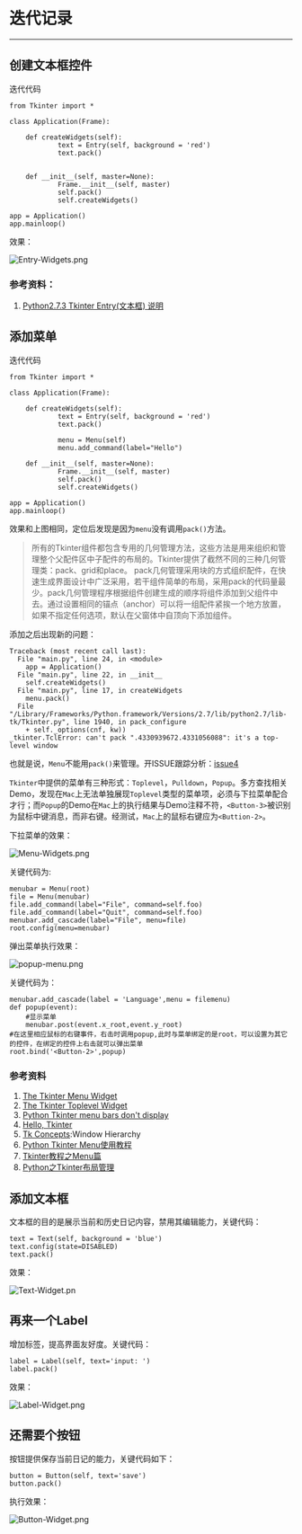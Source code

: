 # 迭代记录
---------------------------------------------------

## 创建文本框控件

迭代代码

```
from Tkinter import *

class Application(Frame):
	
	def createWidgets(self):
			text = Entry(self, background = 'red')
			text.pack()
			
		
	def __init__(self, master=None):
			Frame.__init__(self, master)
			self.pack()
			self.createWidgets()

app = Application()
app.mainloop()
```
效果：

![Entry-Widgets.png](./Entry-Widgets.png)

### 参考资料：
1. [Python2.7.3 Tkinter Entry(文本框) 说明](http://www.cnblogs.com/onlyfu/archive/2013/03/07/2947473.html)


## 添加菜单

迭代代码

```
from Tkinter import *

class Application(Frame):
	
	def createWidgets(self):
			text = Entry(self, background = 'red')
			text.pack()
			
			menu = Menu(self)
			menu.add_command(label="Hello")
		
	def __init__(self, master=None):
			Frame.__init__(self, master)
			self.pack()
			self.createWidgets()

app = Application()
app.mainloop()
```
效果和上图相同，定位后发现是因为`menu`没有调用`pack()`方法。
> 所有的Tkinter组件都包含专用的几何管理方法，这些方法是用来组织和管理整个父配件区中子配件的布局的。Tkinter提供了截然不同的三种几何管理类：pack、grid和place。
> pack几何管理采用块的方式组织配件，在快速生成界面设计中广泛采用，若干组件简单的布局，采用pack的代码量最少。pack几何管理程序根据组件创建生成的顺序将组件添加到父组件中去。通过设置相同的锚点（anchor）可以将一组配件紧挨一个地方放置，如果不指定任何选项，默认在父窗体中自顶向下添加组件。

添加之后出现新的问题：

```
Traceback (most recent call last):
  File "main.py", line 24, in <module>
    app = Application()
  File "main.py", line 22, in __init__
    self.createWidgets()
  File "main.py", line 17, in createWidgets
    menu.pack()
  File "/Library/Frameworks/Python.framework/Versions/2.7/lib/python2.7/lib-tk/Tkinter.py", line 1940, in pack_configure
    + self._options(cnf, kw))
_tkinter.TclError: can't pack ".4330939672.4331056088": it's a top-level window
```
也就是说，`Menu`不能用`pack()`来管理。开ISSUE跟踪分析：[issue4](https://github.com/faketooth/OMOOC2py/issues/4)

`Tkinter`中提供的菜单有三种形式：`Toplevel`，`Pulldown`，`Popup`。多方查找相关Demo，发现在`Mac`上无法单独展现`Toplevel`类型的菜单项，必须与下拉菜单配合才行；而`Popup`的Demo在`Mac`上的执行结果与Demo注释不符，`<Button-3>`被识别为鼠标中键消息，而非右键。经测试，`Mac`上的鼠标右键应为`<Buttion-2>`。

下拉菜单的效果：

![Menu-Widgets.png](./Menu-Widgets.png)

关键代码为:

```
menubar = Menu(root)
file = Menu(menubar)
file.add_command(label="File", command=self.foo)
file.add_command(label="Quit", command=self.foo)
menubar.add_cascade(label="File", menu=file)
root.config(menu=menubar)
```

弹出菜单执行效果：

![popup-menu.png](./popup-menu.png)

关键代码为：

```
menubar.add_cascade(label = 'Language',menu = filemenu)
def popup(event):
    #显示菜单
    menubar.post(event.x_root,event.y_root)
#在这里相应鼠标的右键事件，右击时调用popup,此时与菜单绑定的是root，可以设置为其它的控件，在绑定的控件上右击就可以弹出菜单
root.bind('<Button-2>',popup)
```

### 参考资料
1. [The Tkinter Menu Widget](http://effbot.org/tkinterbook/menu.htm)
2. [The Tkinter Toplevel Widget](http://effbot.org/tkinterbook/toplevel.htm)
3. [Python Tkinter menu bars don't display](http://stackoverflow.com/questions/15373493/python-tkinter-menu-bars-dont-display)
4. [Hello, Tkinter](http://effbot.org/tkinterbook/tkinter-hello-tkinter.htm)
5. [Tk Concepts](http://www.tkdocs.com/tutorial/concepts.html):Window Hierarchy
6. [Python Tkinter Menu使用教程](http://blog.csdn.net/wangyiyan315/article/details/16367551)
7. [Tkinter教程之Menu篇](http://blog.csdn.net/jcodeer/article/details/1811321)
8. [Python之Tkinter布局管理](http://blog.csdn.net/zxia1/article/details/8254092)

## 添加文本框
文本框的目的是展示当前和历史日记内容，禁用其编辑能力，关键代码：

```
text = Text(self, background = 'blue')
text.config(state=DISABLED)
text.pack()
```
效果：

![Text-Widget.pn](./Text-Widget.png)

## 再来一个Label

增加标签，提高界面友好度。关键代码：

```
label = Label(self, text='input: ')
label.pack()
```
效果：

![Label-Widget.png](./Label-Widget.png)

## 还需要个按钮
按钮提供保存当前日记的能力，关键代码如下：

```
button = Button(self, text='save')
button.pack()
```
执行效果：

![Button-Widget.png](./Button-Widget.png)
